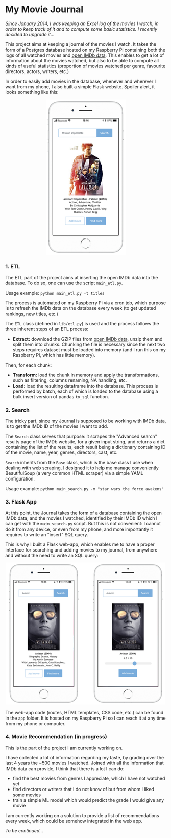 # My Movie Journal

_Since January 2014, I was keeping an Excel log of the movies I watch, in order to keep track of it and to compute some basic statistics. I recently decided to upgrade it..._

This project aims at keeping a journal of the movies I watch. It takes the form of a Postgres database hosted on my Raspberry Pi containing both the logs of all watched movies and [open IMDb data](https://www.imdb.com/interfaces/). This enables to get a lot of information about the movies watched, but also to be able to compute all kinds of useful statistics (proportion of movies watched per genre, favourite directors, actors, writers, etc.)

In order to easily add movies in the database, whenever and wherever I want from my phone, I also built a simple Flask website. Spoiler alert, it looks something like this:

<div align="center" border="1px"><img src="img/search_page.png" width="250px"/></div>


### 1. ETL

The ETL part of the project aims at inserting the open IMDb data into the database. To do so, one can use the script `main_etl.py`.

Usage example: `python main_etl.py -t titles`

The process is automated on my Raspberry Pi via a cron job, which purpose is to refresh the IMDb data on the database every week (to get updated rankings, new titles, etc.)

The `ETL` class (defined in `lib/etl.py`) is used and the process follows the three inherent steps of an ETL process:

- **Extract:** download the GZIP files from [open IMDb data](https://www.imdb.com/interfaces/), unzip them and split them into chunks. Chunking the file is necessary since the next two steps requires dataset must be loaded into memory (and I run this on my Raspberry Pi, which has little memory).

Then, for each chunk:

- **Transform:** load the chunk in memory and apply the transformations, such as filtering, columns renaming, NA handling, etc.
- **Load:** load the resulting dataframe into the database. This process is performed by batch, each of which is loaded to the database using a bulk insert version of pandas `to_sql` function.


### 2. Search

The tricky part, since my Journal is supposed to be working with IMDb data, is to get the IMDb ID of the movies I want to add.

The `Search` class serves that purpose: it scrapes the "Advanced search" results page of the IMDb website, for a given input string, and returns a dict containing the list of the results, each result being a dictionary containing ID of the movie, name, year, genres, directors, cast, etc.

`Search` inherits from the `Base` class, which is the base class I use when dealing with web scraping. I designed it to help me manage conveniently BeautifulSoup (a very common HTML scraper) via a simple YAML configuration.

Usage example: `python main_search.py -m "star wars the force awakens"`


### 3. Flask App

At this point, the Journal takes the form of a database containing the open IMDb data, and the movies I watched, identified by their IMDb ID which I can get with the `main_search.py` script. But this is not convenient: I cannot do it from any device, or even from my phone, and more importantly it requires to write an "insert" SQL query.

This is why I built a Flask web-app, which enables me to have a proper interface for searching and adding movies to my journal, from anywhere and without the need to write an SQL query:

<div align="center" border="1px"><img src="img/dual_pages.png" width="500px"/></div>

The web-app code (routes, HTML templates, CSS code, etc.) can be found in the `app` folder. It is hosted on my Raspberry Pi so I can reach it at any time from my phone or computer.


### 4. Movie Recommendation (in progress)

This is the part of the project I am currently working on.

I have collected a lot of information regarding my taste, by grading over the last 4 years the ~500 movies I watched. Joined with all the information that IMDb data can provide, I think that there is a lot I can do:

- find the best movies from genres I appreciate, which I have not watched yet
- find directors or writers that I do not know of but from whom I liked some movies
- train a simple ML model which would predict the grade I would give any movie

I am currently working on a solution to provide a list of recommendations every week, which could be somehow integrated in the web app.

_To be continued..._

